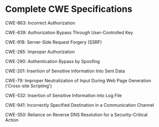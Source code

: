 

# Complete CWE Specifications

CWE-863: Incorrect Authorization

CWE-639: Authorization Bypass Through User-Controlled Key

CWE-918: Server-Side Request Forgery (SSRF)

CWE-285: Improper Authorization

CWE-290: Authentication Bypass by Spoofing

CWE-201: Insertion of Sensitive Information Into Sent Data

CWE-79: Improper Neutralization of Input During Web Page Generation ('Cross-site Scripting')

CWE-532: Insertion of Sensitive Information into Log File

CWE-941: Incorrectly Specified Destination in a Communication Channel

CWE-350: Reliance on Reverse DNS Resolution for a Security-Critical Action